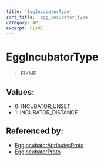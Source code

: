 ```yaml
---
title: 'EggIncubatorType'
sort_title: 'egg_incubator_type'
category: API
excerpt: FIXME
---
```


# EggIncubatorType

> FIXME

## Values:

- 0: INCUBATOR_UNSET
- 1: INCUBATOR_DISTANCE

## Referenced by:

- [EggIncubatorAttributesProto](../../messages/EggIncubatorAttributesProto/)
- [EggIncubatorProto](../../messages/EggIncubatorProto/)
